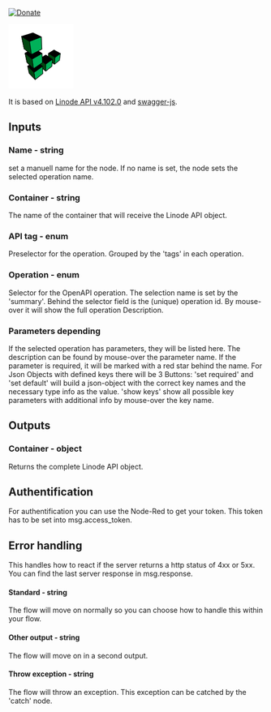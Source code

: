 [![Donate](https://img.shields.io/badge/Donate-PayPal-green.svg)](https://www.paypal.com/donate?hosted_button_id=FLB35ANBK99ZA)

<img src="icons/linode.svg" width="128" height="128">

It is based on [Linode API v4.102.0](https://www.linode.com/docs/api) and [swagger-js](https://github.com/swagger-api/swagger-js).


Inputs
------

### Name   -    string

set a manuell name for the node. If no name is set, the node sets the selected operation name.
### Container   -   string

The name of the container that will receive the Linode API object.

### API tag    -    enum
Preselector for the operation. Grouped by the 'tags' in each operation.

### Operation   -   enum
Selector for the OpenAPI operation. The selection name is set by the 'summary'. Behind the selector field is the (unique) operation id. By mouse-over it will show the full operation Description.

### Parameters  depending

If the selected operation has parameters, they will be listed here. The description can be found by mouse-over the parameter name. If the parameter is required, it will be marked with a red star behind the name. For Json Objects with defined keys there will be 3 Buttons: 'set required' and 'set default' will build a json-object with the correct key names and the necessary type info as the value. 'show keys' show all possible key parameters with additional info by mouse-over the key name.

Outputs
-------

### Container     -   object
Returns the complete Linode API object.

Authentification
----------------

For authentification you can use the Node-Red to get your token. This token has to be set into msg.access_token.

Error handling
--------------

This handles how to react if the server returns a http status of 4xx or 5xx. You can find the last server response in msg.response.
#### Standard    -  string
The flow will move on normally so you can choose how to handle this within your flow.
#### Other output   -   string
The flow will move on in a second output.
#### Throw exception    -   string
The flow will throw an exception. This exception can be catched by the 'catch' node.

